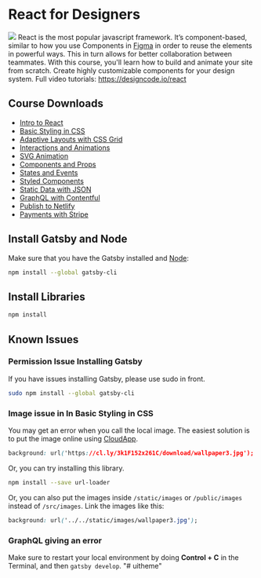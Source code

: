 # React for Designers
![](https://cl.ly/0Q093L3s2Q27/download/react-promo.jpg)
React is the most popular javascript framework. It’s component-based, similar to how you use Components in [Figma](https://www.figma.com/?ref=designcode) in order to reuse the elements in powerful ways. This in turn allows for better collaboration between teammates. With this course, you'll learn how to build and animate your site from scratch. Create highly customizable components for your design system. Full video tutorials:
https://designcode.io/react

## Course Downloads
- [Intro to React](https://github.com/MengTo/my-react-app/tree/f095062888caa9f09a454507ee4b51e0760cf024)
- [Basic Styling in CSS](https://github.com/MengTo/my-react-app/tree/25acf94655e10cf6a7b2b503df49d291dcef5cc3)
- [Adaptive Layouts with CSS Grid](https://github.com/MengTo/my-react-app/tree/ad4d5eec229d7a72ad53d3f0b8f5a3e52b3a86bc)
- [Interactions and Animations](https://github.com/MengTo/my-react-app/tree/7c6f0948754fe8e876212b6c84474ed4a69da207)
- [SVG Animation](https://github.com/MengTo/my-react-app/tree/adaba5ab5339dcf97a5aead4a5dea173a7b629fd)
- [Components and Props](https://github.com/MengTo/my-react-app/tree/f8cecaf15638e633cfc70248a6590206bae08ac0)
- [States and Events](https://github.com/MengTo/my-react-app/tree/6795aeb92155de1046e44255fdc988663ff18b14)
- [Styled Components](https://github.com/MengTo/my-react-app/tree/555833defc42f63db1e64c7893cdf0923be88943)
- [Static Data with JSON](https://github.com/MengTo/my-react-app/tree/6777553e4293a34072d40a2c8913357c982cffb0)
- [GraphQL with Contentful](https://github.com/MengTo/my-react-app/tree/e9e674ba40f91faf929d219f5c680114e9e0881e)
- [Publish to Netlify](https://github.com/MengTo/my-react-app/tree/e9e674ba40f91faf929d219f5c680114e9e0881e)
- [Payments with Stripe](https://github.com/MengTo/my-react-app/tree/87ccfa1431301313511e29875f5c8a2221caed36)

## Install Gatsby and Node

Make sure that you have the Gatsby installed and [Node](https://nodejs.org/en/download/)</a>:
```sh
npm install --global gatsby-cli
```

## Install Libraries
```sh
npm install
```

## Known Issues
### Permission Issue Installing Gatsby
If you have issues installing Gatsby, please use sudo in front.
```sh
sudo npm install --global gatsby-cli
```

### Image issue in In Basic Styling in CSS
You may get an error when you call the local image. The easiest solution is to put the image online using [CloudApp](http://getcloudapp.com).
```css
background: url('https://cl.ly/3k1F152x261C/download/wallpaper3.jpg');
```

Or, you can try installing this library.
```sh
npm install --save url-loader
```

Or, you can also put the images inside `/static/images` or `/public/images` instead of `/src/images`. Link the images like this:
```css
background: url('../../static/images/wallpaper3.jpg');
```

### GraphQL giving an error
Make sure to restart your local environment by doing **Control + C** in the Terminal, and then `gatsby develop`.
"# uitheme" 
